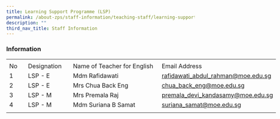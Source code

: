 ```yaml
---
title: Learning Support Programme (LSP)
permalink: /about-zps/staff-information/teaching-staff/learning-support-programme-lsp/
description: ""
third_nav_title: Staff Information
---
```

### **Information**
<table style="border-collapse:
 collapse;width:541pt" width="720" cellspacing="0" cellpadding="0" border="0"><colgroup><col style="mso-width-source:userset;mso-width-alt:1462;width:30pt" width="40"> <col style="mso-width-source:userset;mso-width-alt:4022;width:83pt" width="110"> <col style="mso-width-source:userset;mso-width-alt:10422;width:214pt" width="285"> <col style="mso-width-source:userset;mso-width-alt:10422;width:214pt" width="285"></colgroup><tbody><tr style="mso-height-source:userset;height:5.25pt" height="7"><td style="height:5.25pt;width:30pt" width="40" class="xl67" height="7"></td><td style="width:83pt" width="110" class="xl67"></td><td style="width:214pt" width="285" class="xl66"></td><td style="width:214pt" width="285" class="xl68"></td></tr><tr style="height:15.75pt" height="21"><td style="height:15.75pt" class="xl69" height="21">No</td><td class="xl69">Designation</td><td style="border-left:none" class="xl70">Name of Teacher for English</td><td style="border-left:none" class="xl71">Email Address</td></tr><tr style="height:15.75pt" height="21"><td style="height:15.75pt" class="xl67" height="21">1</td><td class="xl67">LSP - E</td><td style="border-top:none;width:214pt" width="285" class="xl72">Mdm Rafidawati</td><td style="border-top:none;border-left:none" class="xl74"><a href="mailto:rafidawati_abdul_rahman@moe.edu.sg">rafidawati_abdul_rahman@moe.edu.sg</a></td></tr><tr style="height:15.75pt" height="21"><td style="height:15.75pt" class="xl67" height="21">2</td><td class="xl67">LSP - E</td><td style="border-top:none;width:214pt" width="285" class="xl73">Mrs Chua Back Eng</td><td style="border-top:none;border-left:none" class="xl74"><a href="mailto:chua_back_eng@moe.edu.sg">chua_back_eng@moe.edu.sg</a></td></tr><tr style="height:15.75pt" height="21"><td style="height:15.75pt" class="xl67" height="21">3</td><td class="xl67">LSP - M</td><td style="border-top:none;width:214pt" width="285" class="xl73">Mrs Premala Raj</td><td style="border-top:none;border-left:none" class="xl74"><a href="mailto:premala_devi_kandasamy@moe.edu.sg">premala_devi_kandasamy@moe.edu.sg</a></td></tr><tr style="height:15.75pt" height="21"><td style="height:15.75pt" class="xl67" height="21">4</td><td class="xl67">LSP - M</td><td style="border-top:none;width:214pt" width="285" class="xl73">Mdm Suriana B Samat</td><td style="border-top:none;border-left:none" class="xl74"><a href="mailto:suriana_samat@moe.edu.sg">suriana_samat@moe.edu.sg</a></td></tr><tr style="mso-height-source:userset;height:5.25pt" height="7"><td style="height:5.25pt" class="xl67" height="7"></td><td class="xl67"></td><td class="xl66"></td><td class="xl68"></td></tr></tbody></table>